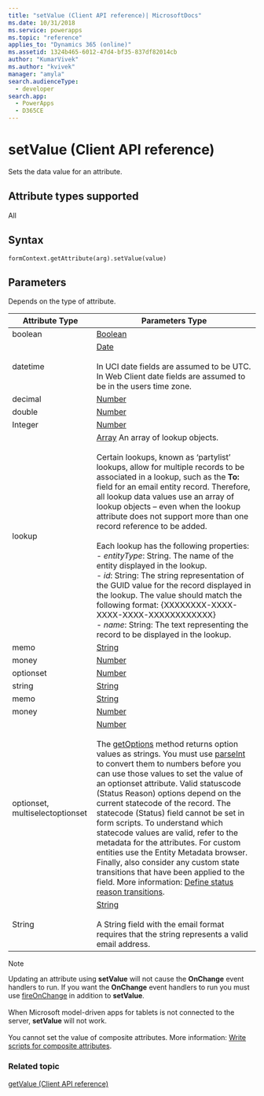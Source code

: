 ```yaml
---
title: "setValue (Client API reference)| MicrosoftDocs"
ms.date: 10/31/2018
ms.service: powerapps
ms.topic: "reference"
applies_to: "Dynamics 365 (online)"
ms.assetid: 1324b465-6012-47d4-bf35-837df82014cb
author: "KumarVivek"
ms.author: "kvivek"
manager: "amyla"
search.audienceType: 
  - developer
search.app: 
  - PowerApps
  - D365CE
---
```

# setValue (Client API reference)

Sets the data value for an attribute. 

## Attribute types supported

All

## Syntax

`formContext.getAttribute(arg).setValue(value)`

## Parameters
Depends on the type of attribute.

<!-- TODO: 

Change type links from msdn to docs, i.e. https://msdn.microsoft.com/library/dwab3ed2.aspx to /scripting/javascript/reference/number-object-javascript 

or MDN https://developer.mozilla.org/docs/Web/JavaScript/Reference/Global_Objects/Number
-->

| Attribute Type|Parameters Type|
-------|------|
| boolean| [Boolean](https://msdn.microsoft.com/library/t7bkhaz6.aspx) |
| datetime|[Date](https://msdn.microsoft.com/library/cd9w2te4.aspx) <br/><br/>In UCI date fields are assumed to be UTC.  In Web Client date fields are assumed to be in the users time zone.|
| decimal| [Number](https://msdn.microsoft.com/library/dwab3ed2.aspx)|
| double| [Number](https://msdn.microsoft.com/library/dwab3ed2.aspx) |
| Integer|[Number](https://msdn.microsoft.com/library/dwab3ed2.aspx)|
| lookup  | [Array](https://msdn.microsoft.com/library/k4h76zbx.aspx) An array of lookup objects. <br/><br/>Certain lookups, known as ‘partylist’ lookups, allow for multiple records to be associated in a lookup, such as the **To:** field for an email entity record. Therefore, all lookup data values use an array of lookup objects – even when the lookup attribute does not support more than one record reference to be added.<br/><br/>Each lookup has the following properties:<br/>- *entityType*: String. The name of the entity displayed in the lookup.<br/>- *id*: String: The string representation of the GUID value for the record displayed in the lookup. The value should match the following format: {XXXXXXXX-XXXX-XXXX-XXXX-XXXXXXXXXXXX}<br/>- *name*: String: The text representing the record to be displayed in the lookup.|
| memo  | [String](https://msdn.microsoft.com/library/ecczf11c.aspx)  |
| money| [Number](https://msdn.microsoft.com/library/dwab3ed2.aspx)  |
| optionset | [Number](https://msdn.microsoft.com/library/dwab3ed2.aspx)  |
| string | [String](https://msdn.microsoft.com/library/ecczf11c.aspx)|
| memo | [String](https://msdn.microsoft.com/library/ecczf11c.aspx)|
| money|[Number](https://msdn.microsoft.com/library/dwab3ed2.aspx)|
| optionset, multiselectoptionset|[Number](https://msdn.microsoft.com/library/dwab3ed2.aspx)<br/><br/>The [getOptions](getOptions.md) method returns option values as strings. You must use [parseInt](https://msdn.microsoft.com/library/x53yedee.aspx) to convert them to numbers before you can use those values to set the value of an optionset attribute. Valid statuscode (Status Reason) options depend on the current statecode of the record. The statecode (Status) field cannot be set in form scripts. To understand which statecode values are valid, refer to the metadata for the attributes. <!-- See [Default status and status reason values](../../../customize/default-status-and-status-reason-values.md) for a list of default values for system entities. --> For custom entities use the Entity Metadata browser. Finally, also consider any custom state transitions that have been applied to the field. More information: [Define status reason transitions](/dynamics365/customer-engagement/customize/define-status-reason-transitions).| 
| String| [String](https://msdn.microsoft.com/library/ecczf11c.aspx) <br/><br/> A String field with the email format requires that the string represents a valid email address.|


> [!NOTE]
> Updating an attribute using **setValue** will not cause the **OnChange** event handlers to run. If you want the **OnChange** event handlers to run you must use [fireOnChange](../attributes/fireOnChange.md) in addition to **setValue**. <br/><br/>
When Microsoft model-driven apps for tablets is not connected to the server, **setValue** will not work.<br/><br/>You cannot set the value of composite attributes. More information: [Write
    scripts for composite
    attributes](../composite-attributes.md).

### Related topic
[getValue (Client API reference)](getValue.md)
